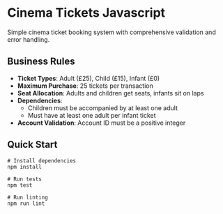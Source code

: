 # Cinema Tickets Javascript

Simple cinema ticket booking system with comprehensive validation and error handling.

## Business Rules

- **Ticket Types**: Adult (£25), Child (£15), Infant (£0)
- **Maximum Purchase**: 25 tickets per transaction
- **Seat Allocation**: Adults and children get seats, infants sit on laps
- **Dependencies**: 
  - Children must be accompanied by at least one adult
  - Must have at least one adult per infant ticket
- **Account Validation**: Account ID must be a positive integer

## Quick Start

```shell
# Install dependencies
npm install

# Run tests
npm test

# Run linting
npm run lint
```


